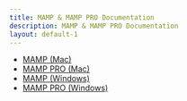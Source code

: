 ```yaml
---
title: MAMP & MAMP PRO Documentation
description: MAMP & MAMP PRO Documentation
layout: default-1
---
```


- [MAMP (Mac)](/en/MAMP-Mac/)
- [MAMP PRO (Mac)](/en/MAMP-PRO-Mac/)
- [MAMP (Windows)](/en/MAMP-Windows/)
- [MAMP PRO (Windows)](/en/MAMP-PRO-Windows/)
